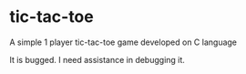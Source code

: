 # tic-tac-toe
A simple 1 player tic-tac-toe game developed on C language

It is bugged. I need assistance in debugging it.
